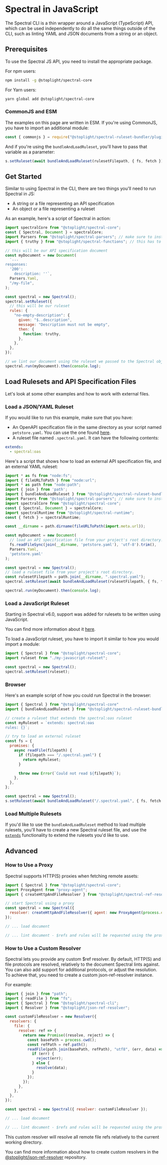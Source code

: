 # Spectral in JavaScript

The Spectral CLI is a thin wrapper around a JavaScript (TypeScript) API, which can be used independently to do all the same things outside of the CLI, such as linting YAML and JSON documents from a string or an object.

## Prerequisites

To use the Spectral JS API, you need to install the appropriate package.

For npm users:

```bash
npm install -g @stoplight/spectral-core
```

For Yarn users:

```bash
yarn global add @stoplight/spectral-core
```

### CommonJS and ESM

The examples on this page are written in ESM. If you're using CommonJS, you have to import an additional module:

```js
const { commonjs } = require("@stoplight/spectral-ruleset-bundler/plugins/commonjs"); needed if you want to use CommonJS
```

And if you're using the `bundleAndLoadRuleset`, you'll have to pass that variable as a parameter:

```js
s.setRuleset(await bundleAndLoadRuleset(rulesetFilepath, { fs, fetch }), [commonjs()]);
```

## Get Started

Similar to using Spectral in the CLI, there are two things you'll need to run Spectral in JS:

- A string or a file representing an API specification
- An object or a file representing a ruleset

As an example, here's a script of Spectral in action:

```js title="example-1.mjs" lineNumbers
import spectralCore from "@stoplight/spectral-core";
const { Spectral, Document } = spectralCore;
import Parsers from "@stoplight/spectral-parsers"; // make sure to install the package if you intend to use default parsers!
import { truthy } from "@stoplight/spectral-functions"; // this has to be installed as well

// this will be our API specification document
const myDocument = new Document(
  `---
responses:
  '200':
    description: ''`,
  Parsers.Yaml,
  "/my-file",
);

const spectral = new Spectral();
spectral.setRuleset({
  // this will be our ruleset
  rules: {
    "no-empty-description": {
      given: "$..description",
      message: "Description must not be empty",
      then: {
        function: truthy,
      },
    },
  },
});

// we lint our document using the ruleset we passed to the Spectral object
spectral.run(myDocument).then(console.log);
```

## Load Rulesets and API Specification Files

Let's look at some other examples and how to work with external files.

### Load a JSON/YAML Ruleset

If you would like to run this example, make sure that you have:

- An OpenAPI specification file in the same directory as your script named `petstore.yaml`. You can use the one found [here](https://github.com/OAI/OpenAPI-Specification/blob/main/examples/v3.0/petstore.yaml).
- A ruleset file named `.spectral.yaml`. It can have the following contents:

```yaml
extends:
  - spectral:oas
```

Here's a script that shows how to load an external API specification file, and an external YAML ruleset:

```js title="example-2.mjs" lineNumbers
import * as fs from "node:fs";
import { fileURLToPath } from "node:url";
import * as path from "node:path";
import { join } from 'path';
import { bundleAndLoadRuleset } from "@stoplight/spectral-ruleset-bundler/with-loader";
import Parsers from "@stoplight/spectral-parsers"; // make sure to install the package if you intend to use default parsers!
import spectralCore from "@stoplight/spectral-core";
const { Spectral, Document } = spectralCore;
import spectralRuntime from "@stoplight/spectral-runtime";
const { fetch } = spectralRuntime;

const __dirname = path.dirname(fileURLToPath(import.meta.url));

const myDocument = new Document(
  // load an API specification file from your project's root directory. You can use the petstore.yaml example from here: https://github.com/OAI/OpenAPI-Specification/blob/main/examples/v3.0/petstore.yaml
  fs.readFileSync(join(__dirname, 'petstore.yaml'), 'utf-8').trim(),
  Parsers.Yaml,
  'petstore.yaml'
);

const spectral = new Spectral();
// load a ruleset file from your project's root directory. 
const rulesetFilepath = path.join(__dirname, ".spectral.yaml");
spectral.setRuleset(await bundleAndLoadRuleset(rulesetFilepath, { fs, fetch }));

spectral.run(myDocument).then(console.log);
```

### Load a JavaScript Ruleset

Starting in Spectral v6.0, support was added for rulesets to be written using JavaScript. 

You can find more information about it [here](./4-custom-rulesets.md#alternative-js-ruleset-format).

To load a JavaScript ruleset, you have to import it similar to how you would import a module:

```js  lineNumbers
import { Spectral } from "@stoplight/spectral-core";
import ruleset from "./my-javascript-ruleset";

const spectral = new Spectral();
spectral.setRuleset(ruleset);
```

### Browser

Here's an example script of how you could run Spectral in the browser:

```js title="example-3.mjs" lineNumbers
import { Spectral } from "@stoplight/spectral-core"
import { bundleAndLoadRuleset } from "@stoplight/spectral-ruleset-bundler/with-loader";

// create a ruleset that extends the spectral:oas ruleset
const myRuleset = `extends: spectral:oas
rules: {}`;

// try to load an external ruleset
const fs = {
  promises: {
    async readFile(filepath) {
      if (filepath === "/.spectral.yaml") {
        return myRuleset;
      }

      throw new Error(`Could not read ${filepath}`);
    },
  },
};

const spectral = new Spectral();
s.setRuleset(await bundleAndLoadRuleset("/.spectral.yaml", { fs, fetch }));
```

### Load Multiple Rulesets

If you'd like to use the `bundleAndLoadRuleset` method to load multiple rulesets, you'll have to create a new Spectral ruleset file, and use the [`extends`](../getting-started/3-rulesets.md#extending-rulesets) functionality to extend the rulesets you'd like to use.

## Advanced

### How to Use a Proxy

Spectral supports HTTP(S) proxies when fetching remote assets:

```js title="example-4.mjs" lineNumbers
import { Spectral } from "@stoplight/spectral-core";
import ProxyAgent from "proxy-agent";
import { createHttpAndFileResolver } from "@stoplight/spectral-ref-resolver";

// start Spectral using a proxy
const spectral = new Spectral({
  resolver: createHttpAndFileResolver({ agent: new ProxyAgent(process.env.PROXY) }),
});

// ... load document

// ... lint document - $refs and rules will be requested using the proxy
```

### How to Use a Custom Resolver

Spectral lets you provide any custom \$ref resolver. By default, HTTP(S) and file protocols are resolved, relatively to
the document Spectral lints against. You can also add support for additional protocols, or adjust the resolution. To achieve that, you need to create a custom json-ref-resolver instance.

For example:

```js title="example-5.mjs" lineNumbers
import { join } from "path";
import { readFile } from "fs";
import { Spectral } from "@stoplight/spectral-cli";
import { Resolver } from "@stoplight/json-ref-resolver";

const customFileResolver = new Resolver({
  resolvers: {
    file: {
      resolve: ref => {
        return new Promise((resolve, reject) => {
          const basePath = process.cwd();
          const refPath = ref.path();
          readFile(path.join(basePath, refPath), "utf8", (err, data) => {
            if (err) {
              reject(err);
            } else {
              resolve(data);
            }
          });
        });
      },
    },
  },
});

const spectral = new Spectral({ resolver: customFileResolver });

// ... load document

// ... lint document - $refs and rules will be requested using the proxy
```

This custom resolver will resolve all remote file refs relatively to the current working directory.

You can find more information about how to create custom resolvers in
the [@stoplight/json-ref-resolver](https://github.com/stoplightio/json-ref-resolver) repository.